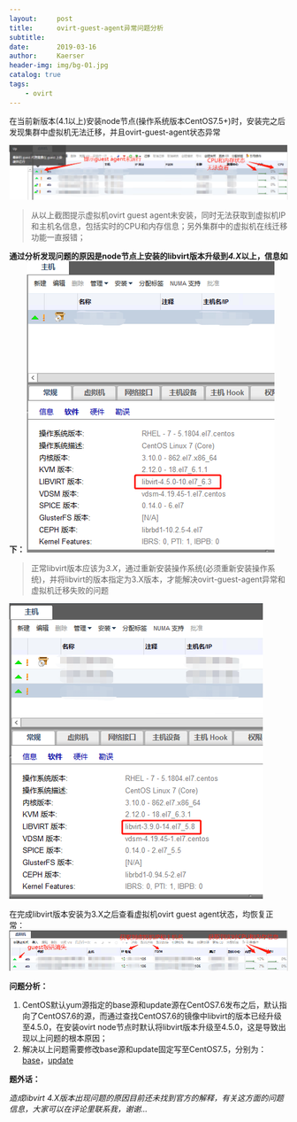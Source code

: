 ```yaml
---
layout:     post
title:      ovirt-guest-agent异常问题分析
subtitle:   
date:       2019-03-16
author:     Kaerser
header-img: img/bg-01.jpg
catalog: true
tags:
    - ovirt
---
```


在当前新版本(4.1以上)安装node节点(操作系统版本CentOS7.5+)时，安装完之后发现集群中虚拟机无法迁移，并且ovirt-guest-agent状态异常

![异常截图](img/screenshot/ovirt-guest-agent-cpu&mem-err.png)

> 从以上截图提示虚拟机ovirt guest agent未安装，同时无法获取到虚拟机IP和主机名信息，包括实时的CPU和内存信息；另外集群中的虚拟机在线迁移功能一直报错；

**通过分析发现问题的原因是node节点上安装的libvirt版本升级到*4.X*以上，信息如下：**
![libvirt异常版本](img/screenshot/ovirt-libvirt-4.5.0.png)

> 正常libvirt版本应该为*3.X*，通过重新安装操作系统(必须重新安装操作系统)，并将libvirt的版本指定为3.X版本，才能解决ovirt-guest-agent异常和虚拟机迁移失败的问题

![libvirt正常版本](img/screenshot/ovirt-libvirt-3.9.0.png)

在完成libvirt版本安装为3.X之后查看虚拟机ovirt guest agent状态，均恢复正常：
![正常截图](img/screenshot/ovirt-guest-agent-cpu&mem-active.png)

**问题分析：**

1. CentOS默认yum源指定的base源和update源在CentOS7.6发布之后，默认指向了CentOS7.6的源，而通过查找CentOS7.6的镜像中libvirt的版本已经升级至4.5.0，在安装ovirt node节点时默认将libvirt版本升级至4.5.0，这是导致出现以上问题的根本原因；
2. 解决以上问题需要修改base源和update固定写至CentOS7.5，分别为：[base](http://vault.centos.org/centos/7.5.1804/os/x86_64/)，[update](http://vault.centos.org/centos/7.5.1804/updates/x86_64/)

**题外话：**

*造成libvirt 4.X版本出现问题的原因目前还未找到官方的解释，有关这方面的问题信息，大家可以在评论里联系我，谢谢...*

